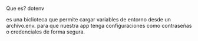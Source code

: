Que es? dotenv

es una biclioteca que permite cargar variables de entorno desde un archivo.env.
para que nuestra app tenga configuraciones como  contraseñas o credenciales de forma segura.

